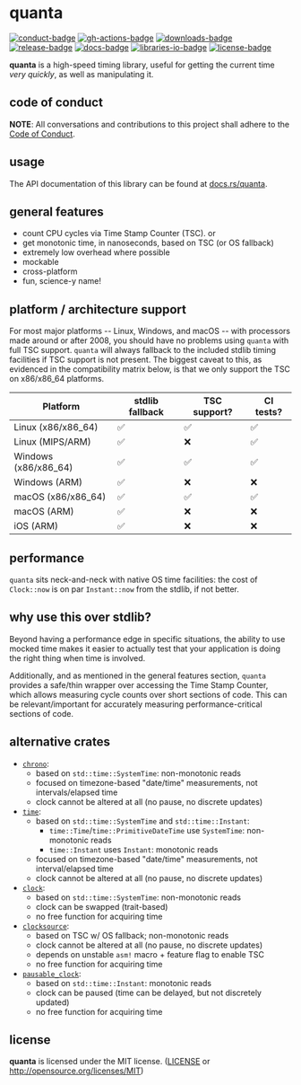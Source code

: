 # quanta

[![conduct-badge][]][conduct] [![gh-actions-badge][]][gh-actions] [![downloads-badge][] ![release-badge][]][crate] [![docs-badge][]][docs] [![libraries-io-badge][]][libraries-io] [![license-badge][]](#license)

[conduct-badge]: https://img.shields.io/badge/%E2%9D%A4-code%20of%20conduct-blue.svg
[gh-actions-badge]: https://github.com/metrics-rs/quanta/workflows/Rust/badge.svg
[downloads-badge]: https://img.shields.io/crates/d/quanta.svg
[release-badge]: https://img.shields.io/crates/v/quanta.svg
[license-badge]: https://img.shields.io/crates/l/quanta.svg
[docs-badge]: https://docs.rs/quanta/badge.svg
[libraries-io-badge]: https://img.shields.io/librariesio/github/metrics-rs/quanta.svg
[libraries-io]: https://libraries.io/cargo/quanta
[conduct]: https://github.com/metrics-rs/quanta/blob/main/CODE_OF_CONDUCT.md
[gh-actions]: https://github.com/metrics-rs/quanta/actions
[crate]: https://crates.io/crates/quanta
[docs]: https://docs.rs/quanta

__quanta__ is a high-speed timing library, useful for getting the current time _very quickly_, as
well as manipulating it.

## code of conduct

**NOTE**: All conversations and contributions to this project shall adhere to the [Code of Conduct][conduct].

## usage

The API documentation of this library can be found at [docs.rs/quanta](https://docs.rs/quanta/).

## general features
- count CPU cycles via Time Stamp Counter (TSC). or
- get monotonic time, in nanoseconds, based on TSC (or OS fallback)
- extremely low overhead where possible
- mockable
- cross-platform
- fun, science-y name!

## platform / architecture support

For most major platforms -- Linux, Windows, and macOS -- with processors made around or after 2008,
you should have no problems using `quanta` with full TSC support.  `quanta` will always fallback to
the included stdlib timing facilities if TSC support is not present.  The biggest caveat to this, as
evidenced in the compatibility matrix below, is that we only support the TSC  on x86/x86_64 platforms.


| Platform             | stdlib fallback | TSC support? | CI tests? |
|----------------------|-----------------|--------------|-----------|
| Linux (x86/x86_64)   | ✅               | ✅           | ✅        |
| Linux (MIPS/ARM)     | ✅               | ❌           | ✅        |
| Windows (x86/x86_64) | ✅               | ✅           | ✅        |
| Windows (ARM)        | ✅               | ❌           | ❌        |
| macOS (x86/x86_64)   | ✅               | ✅           | ✅        |
| macOS (ARM)          | ✅               | ❌           | ❌        |
| iOS (ARM)            | ✅               | ❌           | ❌        |

## performance

`quanta` sits neck-and-neck with native OS time facilities: the cost of `Clock::now` is on par
`Instant::now` from the stdlib, if not better.

## why use this over stdlib?

Beyond having a performance edge in specific situations, the ability to use mocked time makes it
easier to actually test that your application is doing the right thing when time is involved.

Additionally, and as mentioned in the general features section, `quanta` provides a safe/thin
wrapper over accessing the Time Stamp Counter, which allows measuring cycle counts over short
sections of code.  This can be relevant/important for accurately measuring performance-critical sections of code.

## alternative crates

- [`chrono`](https://docs.rs/chrono):
  - based on `std::time::SystemTime`: non-monotonic reads
  - focused on timezone-based "date/time" measurements, not intervals/elapsed time
  - clock cannot be altered at all (no pause, no discrete updates)
- [`time`](https://docs.rs/time):
  - based on `std::time::SystemTime` and `std::time::Instant`:
    - `time::Time`/`time::PrimitiveDateTime` use `SystemTime`: non-monotonic reads
    - `time::Instant` uses `Instant`: monotonic reads
  - focused on timezone-based "date/time" measurements, not interval/elapsed time
  - clock cannot be altered at all (no pause, no discrete updates)
- [`clock`](https://docs.rs/clock):
  - based on `std::time::SystemTime`: non-monotonic reads
  - clock can be swapped (trait-based)
  - no free function for acquiring time
- [`clocksource`](https://docs.rs/clocksource):
  - based on TSC w/ OS fallback; non-monotonic reads
  - clock cannot be altered at all (no pause, no discrete updates)
  - depends on unstable `asm!` macro + feature flag to enable TSC
  - no free function for acquiring time
- [`pausable_clock`](https://docs.rs/pausable_clock):
  - based on `std::time::Instant`: monotonic reads
  - clock can be paused (time can be delayed, but not discretely updated)
  - no free function for acquiring time

## license

__quanta__ is licensed under the MIT license. ([LICENSE](LICENSE) or http://opensource.org/licenses/MIT)
